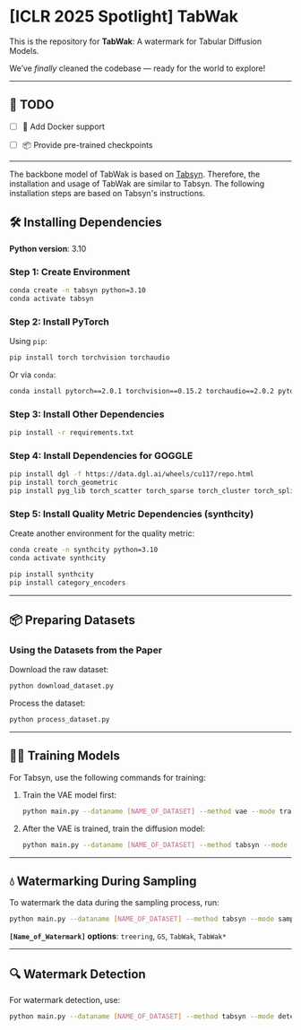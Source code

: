 # [ICLR 2025 Spotlight] TabWak
This is the repository for **TabWak**: A watermark for Tabular Diffusion Models.

We’ve *finally* cleaned the codebase — ready for the world to explore!

---

## 🚧 TODO

- [ ] 🐳 Add Docker support  
- [ ] 📦 Provide pre-trained checkpoints



---
The backbone model of TabWak is based on [Tabsyn](https://github.com/amazon-science/tabsyn/tree/main). Therefore, the installation and usage of TabWak are similar to Tabsyn. The following installation steps are based on Tabsyn's instructions.

## 🛠 Installing Dependencies

**Python version**: 3.10

### Step 1: Create Environment

```bash
conda create -n tabsyn python=3.10
conda activate tabsyn
```

### Step 2: Install PyTorch

Using `pip`:

```bash
pip install torch torchvision torchaudio
```

Or via `conda`:

```bash
conda install pytorch==2.0.1 torchvision==0.15.2 torchaudio==2.0.2 pytorch-cuda=11.7 -c pytorch -c nvidia
```

### Step 3: Install Other Dependencies

```bash
pip install -r requirements.txt
```

### Step 4: Install Dependencies for GOGGLE

```bash
pip install dgl -f https://data.dgl.ai/wheels/cu117/repo.html
pip install torch_geometric
pip install pyg_lib torch_scatter torch_sparse torch_cluster torch_spline_conv -f https://data.pyg.org/whl/torch-2.0.1+cu117.html
```

### Step 5: Install Quality Metric Dependencies (synthcity)

Create another environment for the quality metric:

```bash
conda create -n synthcity python=3.10
conda activate synthcity

pip install synthcity
pip install category_encoders
```

---

## 📦 Preparing Datasets

### Using the Datasets from the Paper

Download the raw dataset:

```bash
python download_dataset.py
```

Process the dataset:

```bash
python process_dataset.py
```

---

## 🏋️‍♀️ Training Models

For Tabsyn, use the following commands for training:

1. Train the VAE model first:

    ```bash
    python main.py --dataname [NAME_OF_DATASET] --method vae --mode train
    ```

2. After the VAE is trained, train the diffusion model:

    ```bash
    python main.py --dataname [NAME_OF_DATASET] --method tabsyn --mode train
    ```

---

## 💧 Watermarking During Sampling

To watermark the data during the sampling process, run:

```bash
python main.py --dataname [NAME_OF_DATASET] --method tabsyn --mode sample --steps 1000 --with_w [Name_of_Watermark] --num_samples 5000 
```

**`[Name_of_Watermark]` options**: `treering`, `GS`, `TabWak`, `TabWak*`

---

## 🔍 Watermark Detection

For watermark detection, use:

```bash
python main.py --dataname [NAME_OF_DATASET] --method tabsyn --mode detect --steps 1000 --with_w [Name_of_Watermark] --num_samples 5000
```
